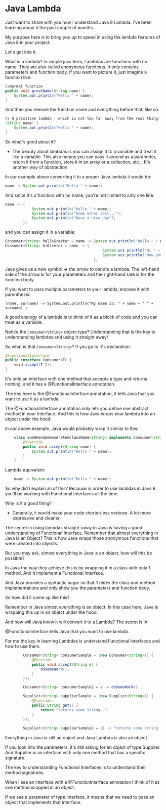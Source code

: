 # Java Lambda

Just want to share with you how I understand Java 8 Lambda. I've been learning about it the past couple of months.

My purpose here is to bring you up to speed in using the lambda features of Java 8 in your project.

Let's get into it.

What is a lambda? In simple java term, Lambdas are functions with no name.  They are also called anonymous functions. It only contains parameters and function body.  If you want to picture it, just imagine a function like:
```Java
\\Normal function
public void greetName(String name) {
    System.out.println("Hello " + name);
}
```

And then you remove the function name and everything before that, like so:
```Java
\\ A primitive lambda - which is not too far away from the real thing!
(String name) {
    System.out.println("Hello " + name);
}
```

So what's good about it?
- The beauty about lambdas is you can assign it to a variable and treat it like a variable. This also means you can pass it around as a parameter, return it from a function, store it in an array or a collection, etc...  It's another way of abstraction.

In our example above converting it to a proper Java lambda it would be:
```Java
name -> System.out.println("Hello " + name);
```

And since it's a function with no name, you're not limited to only one line:
```Java
name -> { 
            System.out.println("Hello " + name);
            System.out.println("Some other text...");
            System.out.println("Have a nice day");
        };
```

and you can assign it in a variable:
```Java
Consumer<String> helloGreeter = name -> System.out.println("Hello " + name);
Consumer<String> hiGreeter = name -> { 
                                            System.out.println("Hi " + name); 
                                            System.out.println("How you doin?"); 
                                        };
```

Java gives us a new symbol **->** *the arrow* to denote a lambda. The left-hand side of the arrow is for your parameters and the right-hand side is for the function body.

If you want to pass multiple parameters to your lambda, enclose it with parenthesis:
```
(name, surname) -> System.out.println("My name is: " + name + " " + surname) ;
```

A good analogy of a lambda is to think of it as a block of code and you can treat as a variable.

Notice the ```Consumer<String>``` object type? Understanding that is the key to understanding lambdas and using it straight away!

So what is that ```Consumer<String>```? If you go to it's declaration:
```Java
@FunctionalInterface
public interface Consumer<T> {
    void accept(T t);
}    
```

It's only an interface with one method that accepts a type and returns nothing, and it has a @FunctionalInterface annotation.

The key here is the @FunctionalInterface annotation, it tells Java that you want to use it as a lambda. 

The @FunctionalInterface annotation only lets you define one abstract method in your interface. And this is how Java wraps your lambda into an object under the hood.

In our above example, Java would probably wrap it similar to this:
```Java
    class SomeRandomGeneratedClassName<String> implements Consumer<String>{
        @Override
        public void accept(String name) {
            System.out.println("Hello " + name);
        }
    }
```

Lambda equivalent:
```Java
    name -> System.out.println("Hello " + name);
```



So why did I explain all of this? Because in order to use lambdas in Java 8 you'll be working with Functional Interfaces all the time.


Why is it a good thing? 
- Generally, it would make your code shorter/less verbose. A lot more expressive and cleaner.

The secret in using lambdas straight-away in Java is having a good understanding of Functional Interface. Remember that almost everything in Java is an Object? This is how Java wraps those anonymous functions that were created into objects.




But you may ask, almost everything in Java is an object, how will this be possible?

In Java the way they achieve this is by wrapping it in a class with only 1 method. And it implement a Functional Interface.

And Java provides a syntactic sugar so that *it hides* the class and method implementations and only show you the parameters and function body.

So how did it come up like this?

Remember in Java almost everything is an object. In this case here, Java is wrapping this up in an object under the hood.



And how will Java know it will convert it to a Lambda? The secret is in 




@FunctionalInterface tells Java that you want to use lambda.

For me the key in learning Lambdas is understand Functional Interfaces and how to use them.

```Java
        Consumer<String> consumerSample = (new Consumer<String>() {
            @Override
            public void accept(String s) {
                doSomeWork();
            }
        });

        Consumer<String> consumerSample2 = s -> doSomeWork() ;

        Supplier<String> supplierSample = (new Supplier<String>() {
            @Override
            public String get() {
                return "returns some string..";
            }
        });
        
        Supplier<String> supplierSample2 = () -> "returns some string...";        

```

Everything in Java is still an object and Java Lambda is also an object

If you look into the parameters, it's still asking for an object of type Supplier. And Supplier is an interface with only one method that has a specific signature.

The key to understanding Functional Interfaces is to understand their method signatures.

When I see an interface with a @FunctionInterface annotation I think of it as one method wrapped in an object.

If we see a parameter of type interface, it means that we need to pass an object that implements that interface.